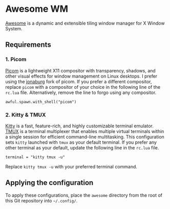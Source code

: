 # Awesome WM
[Awesome](https://awesomewm.org/) is a dynamic and extensible tiling window manager for X Window System.

## Requirements

### 1. Picom
[Picom](https://en.wikipedia.org/wiki/Picom) is a lightweight X11 compositor with transparency, shadows, and other visual effects for window management on Linux desktops. I prefer using the [jonaburg](https://github.com/jonaburg/picom) fork of picom.
If you prefer a different compositor, replace `picom` with a compositor of your choice in the following line of the `rc.lua` file. Alternatively, remove the line to forgo using any compositor.
```
awful.spawn.with_shell("picom")
```
### 2. Kitty & TMUX
[Kitty](https://sw.kovidgoyal.net/kitty/) is a fast, feature-rich, and highly customizable terminal emulator. 
[TMUX](https://github.com/tmux/tmux/wiki) is a terminal multiplexer that enables multiple virtual terminals within a single session for efficient command-line multitasking.
This configuration sets `kitty` launched with `tmux` as your default terminal. If you prefer any other terminal as your default, update the following line in the `rc.lua` file.
```
terminal = "kitty tmux -u"
```
Replace `kitty tmux -u` with your preferred terminal command.
## Applying the configuration
To apply these configurations, place the `awesome` directory from the root of this Git repository into `~/.config/`.

